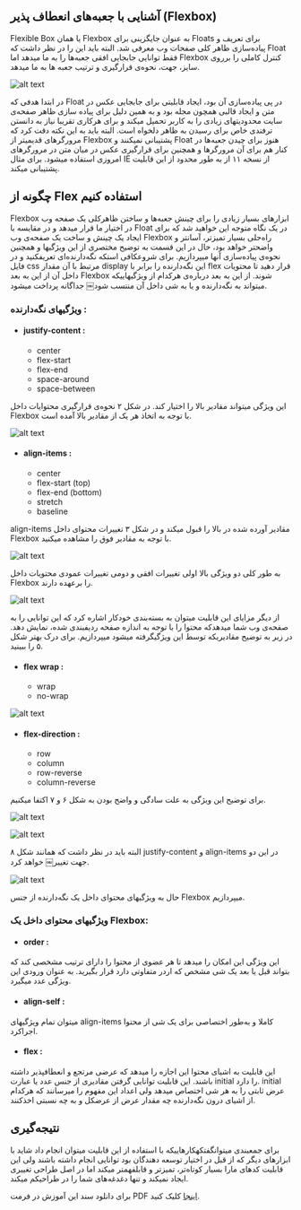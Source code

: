 ## آشنایی با جعبه‌های انعطاف پذیر (Flexbox)

Flexible Box یا همان Flexbox به عنوان جایگزینی برای Floats برای تعریف و پیادەسازی ظاهر کلی صفحات وب معرفی شد. البته باید این را در نظر داشت که Float فقط توانایی جابجایی افقی جعبەها را به ما میدهد اما Flexbox کنترل کاملی را برروی سایز، جهت، نحوەی قرارگیری و ترتیب جعبه ها به ما میدهد.

![alt text](image/1.png "شکل ١. Flexbox")

در ابتدا هدفی که Float در پی پیادەسازی آن بود، ایجاد قابلیتی برای جابجایی عکس در متن و ایجاد قالبی همچون مجله بود و به همین دلیل برای پیاده سازی ظاهر صفحەی سایت محدودیتهای زیادی را به کاربر تحمیل میکند و برای هرکاری تقریبا نیاز به دانستن ترفندی خاص برای رسیدن به ظاهر دلخواه است.
البته باید به این نکته دقت کرد که مرورگرهای قدیمیتر از Flexbox پشتیبانی نمیکنند و Float هنوز
برای چیدن جعبەها در کنار هم برای آن مرورگرها و همچنین برای قرارگیری عکس در میان متن در مرورگرهای امروزی استفاده میشود. برای مثال IE از نسخه ١١ از به طور محدود از این قابلیت پشتیبانی میکند.

## چگونه از Flex استفاده کنیم

Flexbox ابزارهای بسیار زیادی را برای چینش جعبەها و ساختن ظاهرکلی یک صفحه وب در اختیار ما قرار میدهد و در مقایسه با Float در یک نگاه متوجه این خواهید شد که برای ایجاد یک چینش و ساخت یک صفحەی وب Flexbox راەحلی بسیار تمیزتر، آسانتر و واضحتر خواهد بود، حال در این قسمت به توضیح مختصری از این ویژگیها و همچنین نحوەی پیادەسازی آنها میپردازیم.
برای شروعکافی استکه نگەدارندەای تعریفکنید و در فایل css مرتبط با آن مقدار display این نگەدارنده را برابر با flex قرار دهید تا محتویات داخل آن از این به بعد Flexbox شوند.
از این به بعد دربارەی هرکدام از ویژگیهاییکه میتواند به نگەدارنده و یا به شی داخل آن منتسب شود￼ جداگانه پرداخت میشود.


### ویژگیهای نگەدارنده :

* #### justify-content :
	*  center
	*  flex-start 
	*  flex-end
	*  space-around
	*  space-between

این ویژگی میتواند مقادیر بالا را اختیار کند. در شکل ٢ نحوەی قرارگیری محتوایات داخل Flexbox با توجه به اتخاذ هر یک از مقادیر بالا آمده است.

![alt text](image/2.png "شکل ٢. مقادیر justify-content")

* #### align-items :
	*  center
	*  flex-start (top) 
	*  flex-end (bottom)
	*  stretch
	*  baseline

align-items مقادیر آورده شده در بالا را قبول میکند و در شکل ٣ تغییرات محتوای داخل Flexbox با توجه به مقادیر فوق را مشاهده میکنید.

![alt text](image/3.png "شکل ٣. تاثیر مقادیر align-items")

به طور کلی دو ویژگی بالا اولی تغییرات افقی و دومی تغییرات عمودی محتویات داخل Flexbox را برعهده دارند.

![alt text](image/4.png "شکل ۴. تغییرات اعمال شده توسط justify-content و align-items")

از دیگر مزایای این قابلیت میتوان به بستەبندی خودکار اشاره کرد که این توانایی را به صفحەی وب شما میدهدکه محتوا را با توجه به اندازه صفحه ردیفبندی شده، نمایش دهد. در زیر به توضیح مقادیریکه توسط این ویژگیگرفته میشود میپردازیم. برای درک بهتر شکل ۵ را ببینید.

* #### flex wrap :
	*  wrap
	*  no-wrap

![alt text](image/5.png "شکل ۵. flex-wrap")

* #### flex-direction :
	*  row
	*  column
	*  row-reverse
	*  column-reverse
	
برای توضیح این ویژگی به علت سادگی و واضح بودن به شکل ۶ و ٧ اکتفا میکنیم.

![alt text](image/6.png "شکل ۶. جهت محتوا در Flexbox")

![alt text](image/7.png "شکل ٧. جهت محتوا در Flexbox و حالت معکوس آن")

البته باید در نظر داشت که همانند شکل ٨ justify-content و align-items در این دو جهت تغییر￼ خواهد کرد.

![alt text](image/8.png "شکل ٨. تاثیرات جهت درکلیت قالب")

حال به ویژگیهای محتوای داخل یک نگەدارنده از جنس Flexbox میپردازیم.

### ویژگیهای محتوای داخل یک Flexbox:

*  #### order :
این ویژگی این امکان را میدهد تا هر عضوی از محتوا را دارای ترتیب مشخصی کند که بتواند
قبل یا بعد یک شی مشخص که اردر متفاوتی دارد قرار بگیرید. به عنوان ورودی این ویژگی عدد میگیرد.

* #### align-self :
میتوان تمام ویژگیهای align-items کاملا و بەطور اختصاصی برای یک شی از
محتوا اجراکرد. 

* #### flex :
این قابلیت به اشیای محتوا این اجازه را میدهد که عرضی مرتجع و انعطافپذیر داشته باشند.
این قابلیت توانایی گرفتن مقادیری از جنس عدد یا عبارت initial را دارد. initial عرض ثابتی را به هر  شی اختصاص میدهد ولی اعداد این مفهوم را میرسانند که هرکدام از اشیای درون نگەدارنده چه مقدار عرض از عرضکل و به چه نسبتی اخذکنند.

## نتیجه‌گیری

برای جمعبندی میتوانگفتکهکارهاییکه با استفاده از این قابلیت میتوان انجام داد شاید با ابزارهای دیگر که از قبل در اختیار توسعه دهندگان بود توانایی انجام داشته باشند ولی این قابلیت کدهای مارا بسیار کوتاەتر، تمیزتر و قابلفهمتر میکند اما در اصل طراحی تغییری ایجاد نمیکند و تنها دغدغەهای شما را در طراحیکم میکند.

برای دانلود سند این آموزش در فرمت PDF [اینجا](Flexbo.pdf "دانلود PDF") کلیک کنید.
